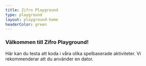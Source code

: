 ```yaml
---
title: Zifro Playground
type: playground
layout: playground-home
headerColor: green
---
```


### Välkommen till Zifro Playground!

Här kan du testa att koda i våra olika spelbaserade aktiviteter. Vi rekommenderar att du använder en dator.
